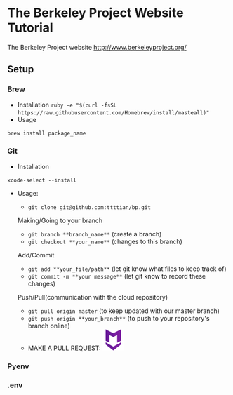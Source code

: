 # The Berkeley Project Website Tutorial
The Berkeley Project website <http://www.berkeleyproject.org/>


## Setup

### Brew

* Installation
```ruby -e "$(curl -fsSL https://raw.githubusercontent.com/Homebrew/install/masteall)"```
* Usage 
```bash
brew install package_name
```

### Git
* Installation
```
xcode-select --install
```
* Usage:
	* `git clone git@github.com:ttttian/bp.git`
	
	Making/Going to your branch
	* `git branch **branch_name**` (create a branch)
	* `git checkout **your_name**` (changes to this branch)
	
	Add/Commit
	* `git add **your_file/path**` (let git know what files to keep track of)
	* `git commit -m **your message**` (let git know to record these changes)
	
	Push/Pull(communication with the cloud repository)
	* `git pull origin master` (to keep updated with our master branch)
	* `git push origin **your_branch**` (to push to your repository's branch online)
	* MAKE A PULL REQUEST:
	![alt text](https://github.com/adam-p/markdown-here/raw/master/src/common/images/icon48.png "MAKE A PULL REQUEST")
	


### Pyenv

### .env



